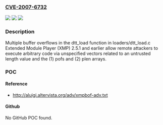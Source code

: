 ### [CVE-2007-6732](https://cve.mitre.org/cgi-bin/cvename.cgi?name=CVE-2007-6732)
![](https://img.shields.io/static/v1?label=Product&message=n%2Fa&color=blue)
![](https://img.shields.io/static/v1?label=Version&message=n%2Fa&color=blue)
![](https://img.shields.io/static/v1?label=Vulnerability&message=n%2Fa&color=brighgreen)

### Description

Multiple buffer overflows in the dtt_load function in loaders/dtt_load.c Extended Module Player (XMP) 2.5.1 and earlier allow remote attackers to execute arbitrary code via unspecified vectors related to an untrusted length value and the (1) pofs and (2) plen arrays.

### POC

#### Reference
- http://aluigi.altervista.org/adv/xmpbof-adv.txt

#### Github
No GitHub POC found.


